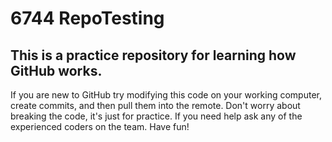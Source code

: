 # 6744 RepoTesting
## This is a practice repository for learning how GitHub works.
If you are new to GitHub try modifying this code on your working computer, create commits, and then pull them into the remote. Don't worry about breaking the code, it's just for practice.
If you need help ask any of the experienced coders on the team.
Have fun!
